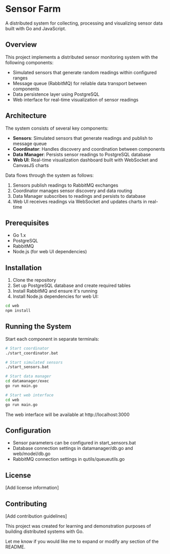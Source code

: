 # Sensor Farm

A distributed system for collecting, processing and visualizing sensor data built with Go and JavaScript.

## Overview

This project implements a distributed sensor monitoring system with the following components:

- Simulated sensors that generate random readings within configured ranges
- Message queue (RabbitMQ) for reliable data transport between components
- Data persistence layer using PostgreSQL
- Web interface for real-time visualization of sensor readings

## Architecture

The system consists of several key components:

- **Sensors**: Simulated sensors that generate readings and publish to message queue
- **Coordinator**: Handles discovery and coordination between components
- **Data Manager**: Persists sensor readings to PostgreSQL database
- **Web UI**: Real-time visualization dashboard built with WebSocket and CanvasJS charts

Data flows through the system as follows:

1. Sensors publish readings to RabbitMQ exchanges
2. Coordinator manages sensor discovery and data routing
3. Data Manager subscribes to readings and persists to database
4. Web UI receives readings via WebSocket and updates charts in real-time

## Prerequisites

- Go 1.x
- PostgreSQL
- RabbitMQ
- Node.js (for web UI dependencies)

## Installation

1. Clone the repository
2. Set up PostgreSQL database and create required tables
3. Install RabbitMQ and ensure it's running
4. Install Node.js dependencies for web UI:

```bash
cd web
npm install
```

## Running the System

Start each component in separate terminals:

```bash
# Start coordinator
./start_coordinator.bat

# Start simulated sensors
./start_sensors.bat

# Start data manager
cd datamanager/exec
go run main.go

# Start web interface
cd web
go run main.go
```

The web interface will be available at http://localhost:3000

## Configuration

- Sensor parameters can be configured in start_sensors.bat
- Database connection settings in datamanager/db.go and web/model/db.go
- RabbitMQ connection settings in qutils/queueutils.go

## License

[Add license information]

## Contributing

[Add contribution guidelines]

This project was created for learning and demonstration purposes of building distributed systems with Go.

Let me know if you would like me to expand or modify any section of the README.

